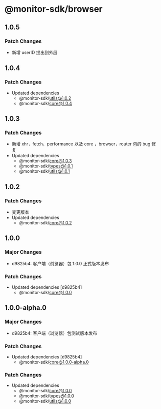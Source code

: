 # @monitor-sdk/browser

## 1.0.5

### Patch Changes

-   新增 userID 提出到外层

## 1.0.4

### Patch Changes

-   Updated dependencies
    -   @monitor-sdk/utils@1.0.2
    -   @monitor-sdk/core@1.0.4

## 1.0.3

### Patch Changes

-   新增 xhr，fetch，performance 以及 core ，browser，router 包的 bug 修复
-   Updated dependencies
    -   @monitor-sdk/core@1.0.3
    -   @monitor-sdk/types@1.0.1
    -   @monitor-sdk/utils@1.0.1

## 1.0.2

### Patch Changes

-   变更版本
-   Updated dependencies
    -   @monitor-sdk/core@1.0.2

## 1.0.0

### Major Changes

-   d9825b4: 客户端（浏览器）包 1.0.0 正式版本发布

### Patch Changes

-   Updated dependencies [d9825b4]
    -   @monitor-sdk/core@1.0.0

## 1.0.0-alpha.0

### Major Changes

-   d9825b4: 客户端（浏览器）包测试版本发布

### Patch Changes

-   Updated dependencies [d9825b4]
    -   @monitor-sdk/core@1.0.0-alpha.0

### Patch Changes

-   Updated dependencies
    -   @monitor-sdk/core@1.0.0
    -   @monitor-sdk/types@1.0.0
    -   @monitor-sdk/utils@1.0.0
